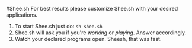 #Shee.sh
For best results please customize Shee.sh with your desired applications.
  
  

1. To start Shee.sh just do:
```sh shee.sh```
2. Shee.sh will ask you if you're _working_ or _playing_. Answer accordingly.
3. Watch your declared programs open. Sheesh, that was fast.
